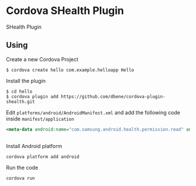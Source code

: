 # Cordova SHealth Plugin

SHealth Plugin

## Using

Create a new Cordova Project

    $ cordova create hello com.example.helloapp Hello
    
Install the plugin

    $ cd hello
    $ cordova plugin add https://github.com/dbene/cordova-plugin-shealth.git
    

Edit `platforms/android/AndroidManifest.xml` and add the following code inside `manifest/application`

```xml
<meta-data android:name="com.samsung.android.health.permission.read" android:value="com.samsung.health.food_info;com.samsung.health.food_intake;com.samsung.health.uv_exposure;com.samsung.health.weight;com.samsung.health.ambient_temperature;com.samsung.health.body_temperature;com.samsung.health.step_count;com.samsung.health.sleep;com.samsung.health.blood_glucose;com.samsung.health.hba1c;com.samsung.health.oxygen_saturation;com.samsung.health.blood_pressure;com.samsung.health.heart_rate;com.samsung.health.electrocardiogram;com.samsung.health.exercise;com.samsung.health.water_intake;com.samsung.health.caffeine_intake" />
        
```

Install Android platform

    cordova platform add android
    
Run the code

    cordova run 
